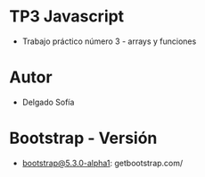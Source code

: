 # TP3 Javascript
* Trabajo práctico número 3 - arrays y funciones
# Autor
* Delgado Sofía 
# Bootstrap - Versión
* bootstrap@5.3.0-alpha1: getbootstrap.com/